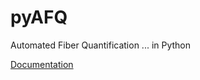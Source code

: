# pyAFQ
Automated Fiber Quantification ... in Python

[Documentation](https://yeatmanlab.github.io/pyAFQ)
